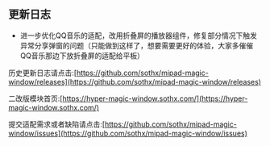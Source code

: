 ## 更新日志

- 进一步优化QQ音乐的适配，改用折叠屏的播放器组件，修复部分情况下触发异常分享弹窗的问题（只能做到这样了，想要需要更好的体验，大家多催催QQ音乐那边下放折叠屏的适配给平板）


历史更新日志请点击:[https://github.com/sothx/mipad-magic-window/releases](https://github.com/sothx/mipad-magic-window/releases)


二改版模块首页:[https://hyper-magic-window.sothx.com/](https://hyper-magic-window.sothx.com/)


提交适配需求或者缺陷请点击:[https://github.com/sothx/mipad-magic-window/issues](https://github.com/sothx/mipad-magic-window/issues)
